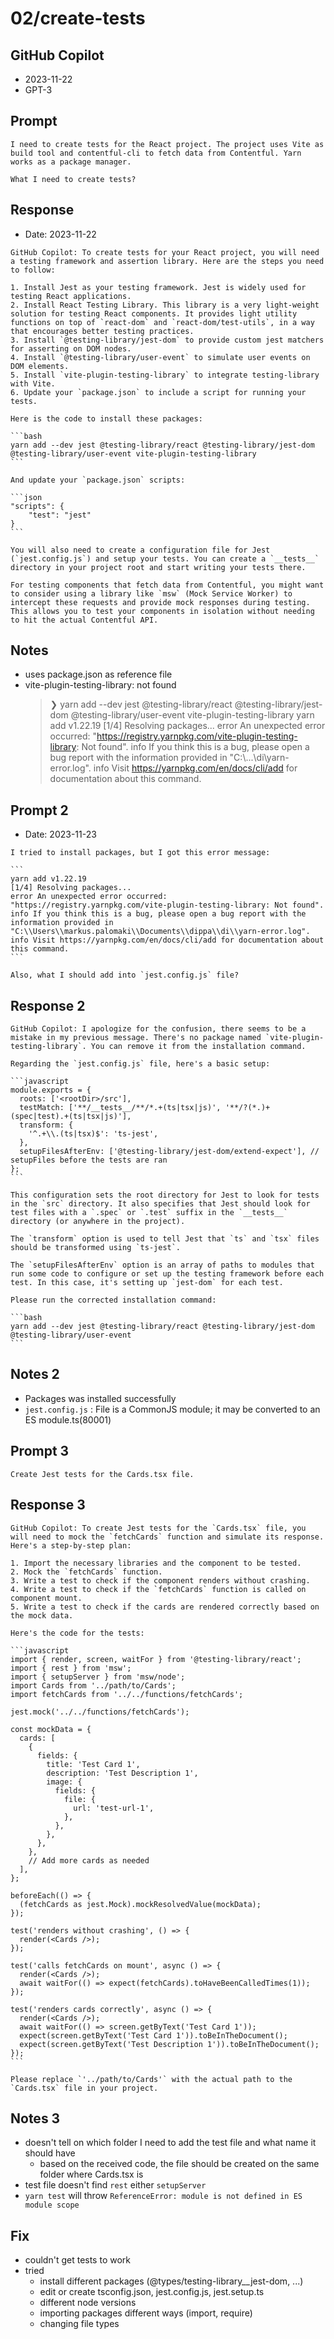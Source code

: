 # 02/create-tests

## GitHub Copilot

-   2023-11-22
-   GPT-3

## Prompt

```
I need to create tests for the React project. The project uses Vite as build tool and contentful-cli to fetch data from Contentful. Yarn works as a package manager.

What I need to create tests?
```

## Response

-   Date: 2023-11-22

````
GitHub Copilot: To create tests for your React project, you will need a testing framework and assertion library. Here are the steps you need to follow:

1. Install Jest as your testing framework. Jest is widely used for testing React applications.
2. Install React Testing Library. This library is a very light-weight solution for testing React components. It provides light utility functions on top of `react-dom` and `react-dom/test-utils`, in a way that encourages better testing practices.
3. Install `@testing-library/jest-dom` to provide custom jest matchers for asserting on DOM nodes.
4. Install `@testing-library/user-event` to simulate user events on DOM elements.
5. Install `vite-plugin-testing-library` to integrate testing-library with Vite.
6. Update your `package.json` to include a script for running your tests.

Here is the code to install these packages:

```bash
yarn add --dev jest @testing-library/react @testing-library/jest-dom @testing-library/user-event vite-plugin-testing-library
```

And update your `package.json` scripts:

```json
"scripts": {
    "test": "jest"
}
```

You will also need to create a configuration file for Jest (`jest.config.js`) and setup your tests. You can create a `__tests__` directory in your project root and start writing your tests there.

For testing components that fetch data from Contentful, you might want to consider using a library like `msw` (Mock Service Worker) to intercept these requests and provide mock responses during testing. This allows you to test your components in isolation without needing to hit the actual Contentful API.
````

## Notes

-   uses package.json as reference file
-   vite-plugin-testing-library: not found
    > ❯ yarn add --dev jest @testing-library/react @testing-library/jest-dom @testing-library/user-event vite-plugin-testing-library
    > yarn add v1.22.19
    > [1/4] Resolving packages...
    > error An unexpected error occurred: "https://registry.yarnpkg.com/vite-plugin-testing-library: Not found".
    > info If you think this is a bug, please open a bug report with the information provided in "C:\\...\\di\\yarn-error.log".
    > info Visit https://yarnpkg.com/en/docs/cli/add for documentation about this command.

## Prompt 2

-   Date: 2023-11-23

````
I tried to install packages, but I got this error message:

```
yarn add v1.22.19
[1/4] Resolving packages...
error An unexpected error occurred: "https://registry.yarnpkg.com/vite-plugin-testing-library: Not found".
info If you think this is a bug, please open a bug report with the information provided in "C:\\Users\\markus.palomaki\\Documents\\dippa\\di\\yarn-error.log".
info Visit https://yarnpkg.com/en/docs/cli/add for documentation about this command.
```

Also, what I should add into `jest.config.js` file?
````

## Response 2

````
GitHub Copilot: I apologize for the confusion, there seems to be a mistake in my previous message. There's no package named `vite-plugin-testing-library`. You can remove it from the installation command.

Regarding the `jest.config.js` file, here's a basic setup:

```javascript
module.exports = {
  roots: ['<rootDir>/src'],
  testMatch: ['**/__tests__/**/*.+(ts|tsx|js)', '**/?(*.)+(spec|test).+(ts|tsx|js)'],
  transform: {
    '^.+\\.(ts|tsx)$': 'ts-jest',
  },
  setupFilesAfterEnv: ['@testing-library/jest-dom/extend-expect'], // setupFiles before the tests are ran
};
```

This configuration sets the root directory for Jest to look for tests in the `src` directory. It also specifies that Jest should look for test files with a `.spec` or `.test` suffix in the `__tests__` directory (or anywhere in the project).

The `transform` option is used to tell Jest that `ts` and `tsx` files should be transformed using `ts-jest`.

The `setupFilesAfterEnv` option is an array of paths to modules that run some code to configure or set up the testing framework before each test. In this case, it's setting up `jest-dom` for each test.

Please run the corrected installation command:

```bash
yarn add --dev jest @testing-library/react @testing-library/jest-dom @testing-library/user-event
```
````

## Notes 2

-   Packages was installed successfully
-   `jest.config.js` : File is a CommonJS module; it may be converted to an ES module.ts(80001)

## Prompt 3

```
Create Jest tests for the Cards.tsx file.
```

## Response 3

````
GitHub Copilot: To create Jest tests for the `Cards.tsx` file, you will need to mock the `fetchCards` function and simulate its response. Here's a step-by-step plan:

1. Import the necessary libraries and the component to be tested.
2. Mock the `fetchCards` function.
3. Write a test to check if the component renders without crashing.
4. Write a test to check if the `fetchCards` function is called on component mount.
5. Write a test to check if the cards are rendered correctly based on the mock data.

Here's the code for the tests:

```javascript
import { render, screen, waitFor } from '@testing-library/react';
import { rest } from 'msw';
import { setupServer } from 'msw/node';
import Cards from '../path/to/Cards';
import fetchCards from '../../functions/fetchCards';

jest.mock('../../functions/fetchCards');

const mockData = {
  cards: [
    {
      fields: {
        title: 'Test Card 1',
        description: 'Test Description 1',
        image: {
          fields: {
            file: {
              url: 'test-url-1',
            },
          },
        },
      },
    },
    // Add more cards as needed
  ],
};

beforeEach(() => {
  (fetchCards as jest.Mock).mockResolvedValue(mockData);
});

test('renders without crashing', () => {
  render(<Cards />);
});

test('calls fetchCards on mount', async () => {
  render(<Cards />);
  await waitFor(() => expect(fetchCards).toHaveBeenCalledTimes(1));
});

test('renders cards correctly', async () => {
  render(<Cards />);
  await waitFor(() => screen.getByText('Test Card 1'));
  expect(screen.getByText('Test Card 1')).toBeInTheDocument();
  expect(screen.getByText('Test Description 1')).toBeInTheDocument();
});
```

Please replace `'../path/to/Cards'` with the actual path to the `Cards.tsx` file in your project.
````

## Notes 3

-   doesn't tell on which folder I need to add the test file and what name it should have
    -   based on the received code, the file should be created on the same folder where Cards.tsx is
-   test file doesn't find `rest` either `setupServer`
-   `yarn test` will throw `ReferenceError: module is not defined in ES module scope`

## Fix

-   couldn't get tests to work
-   tried
    -   install different packages (@types/testing-library\_\_jest-dom, ...)
    -   edit or create tsconfig.json, jest.config.js, jest.setup.ts
    -   different node versions
    -   importing packages different ways (import, require)
    -   changing file types
